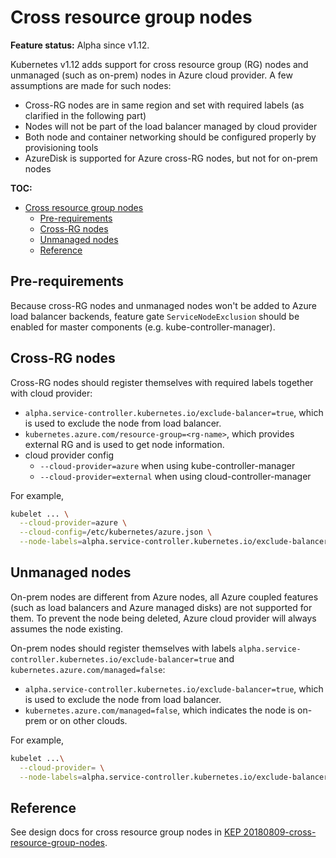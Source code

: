 # Cross resource group nodes

**Feature status:** Alpha since v1.12.

Kubernetes v1.12 adds support for cross resource group (RG) nodes and unmanaged (such as on-prem) nodes in Azure cloud provider. A few assumptions are made for such nodes:

- Cross-RG nodes are in same region and set with required labels (as clarified in the following part)
- Nodes will not be part of the load balancer managed by cloud provider
- Both node and container networking should be configured properly by provisioning tools
- AzureDisk is supported for Azure cross-RG nodes, but not for on-prem nodes

**TOC:**

<!-- TOC -->

- [Cross resource group nodes](#cross-resource-group-nodes)
  - [Pre-requirements](#pre-requirements)
  - [Cross-RG nodes](#cross-rg-nodes)
  - [Unmanaged nodes](#unmanaged-nodes)
  - [Reference](#reference)

<!-- /TOC -->

## Pre-requirements

Because cross-RG nodes and unmanaged nodes won't be added to Azure load balancer backends, feature gate `ServiceNodeExclusion` should be enabled for master components (e.g. kube-controller-manager).

## Cross-RG nodes

Cross-RG nodes should register themselves with required labels together with cloud provider:

- `alpha.service-controller.kubernetes.io/exclude-balancer=true`, which is used to exclude the node from load balancer.
- `kubernetes.azure.com/resource-group=<rg-name>`, which provides external RG and is used to get node information.
- cloud provider config
  - `--cloud-provider=azure` when using kube-controller-manager
  - `--cloud-provider=external` when using cloud-controller-manager

For example,

```sh
kubelet ... \
  --cloud-provider=azure \
  --cloud-config=/etc/kubernetes/azure.json \
  --node-labels=alpha.service-controller.kubernetes.io/exclude-balancer=true,kubernetes.azure.com/resource-group=<rg-name>
```

## Unmanaged nodes

On-prem nodes are different from Azure nodes, all Azure coupled features (such as load balancers and Azure managed disks) are not supported for them. To prevent the node being deleted, Azure cloud provider will always assumes the node existing.

On-prem nodes should register themselves with labels `alpha.service-controller.kubernetes.io/exclude-balancer=true` and `kubernetes.azure.com/managed=false`:

- `alpha.service-controller.kubernetes.io/exclude-balancer=true`, which is used to exclude the node from load balancer.
- `kubernetes.azure.com/managed=false`, which indicates the node is on-prem or on other clouds.

For example,

```sh
kubelet ...\
  --cloud-provider= \
  --node-labels=alpha.service-controller.kubernetes.io/exclude-balancer=true,kubernetes.azure.com/managed=false
```

## Reference

See design docs for cross resource group nodes in [KEP 20180809-cross-resource-group-nodes](https://github.com/kubernetes/enhancements/blob/master/keps/sig-cloud-provider/azure/20180809-cross-resource-group-nodes.md).
